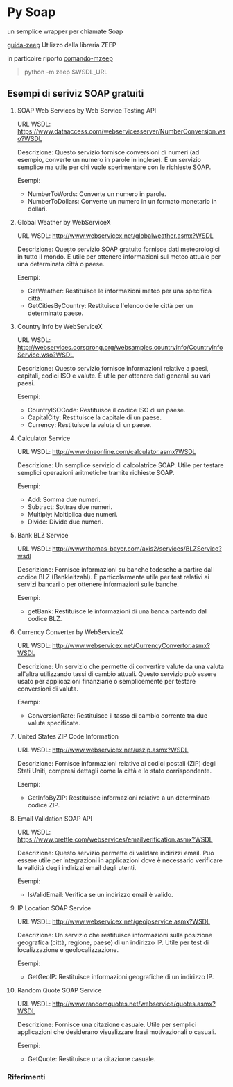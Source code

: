 # Py Soap

un semplice wrapper per chiamate Soap

[guida-zeep] Utilizzo della libreria ZEEP

in particolre riporto [comando-mzeep]
> python -m zeep $WSDL_URL

## Esempi di seriviz SOAP gratuiti

1. SOAP Web Services by Web Service Testing API

    URL WSDL: <https://www.dataaccess.com/webservicesserver/NumberConversion.wso?WSDL>

    Descrizione: Questo servizio fornisce conversioni di numeri (ad esempio, converte un numero in parole in inglese). È un servizio semplice ma utile per chi vuole sperimentare con le richieste SOAP.
    
    Esempi:
    
    - NumberToWords: Converte un numero in parole.
    - NumberToDollars: Converte un numero in un formato monetario in dollari.

2. Global Weather by WebServiceX

    URL WSDL: <http://www.webservicex.net/globalweather.asmx?WSDL>

    Descrizione: Questo servizio SOAP gratuito fornisce dati meteorologici in tutto il mondo. È utile per ottenere informazioni sul meteo attuale per una determinata città o paese.

    Esempi:
    - GetWeather: Restituisce le informazioni meteo per una specifica città.
    - GetCitiesByCountry: Restituisce l'elenco delle città per un determinato paese.

3. Country Info by WebServiceX

    URL WSDL: <http://webservices.oorsprong.org/websamples.countryinfo/CountryInfoService.wso?WSDL>

    Descrizione: Questo servizio fornisce informazioni relative a paesi, capitali, codici ISO e valute. È utile per ottenere dati generali su vari paesi.

    Esempi:
    - CountryISOCode: Restituisce il codice ISO di un paese.
    - CapitalCity: Restituisce la capitale di un paese.
    - Currency: Restituisce la valuta di un paese.

4. Calculator Service

    URL WSDL: <http://www.dneonline.com/calculator.asmx?WSDL>

    Descrizione: Un semplice servizio di calcolatrice SOAP. Utile per testare semplici operazioni aritmetiche tramite richieste SOAP.

    Esempi:
    - Add: Somma due numeri.
    - Subtract: Sottrae due numeri.
    - Multiply: Moltiplica due numeri.
    - Divide: Divide due numeri.

5. Bank BLZ Service

    URL WSDL: <http://www.thomas-bayer.com/axis2/services/BLZService?wsdl>

    Descrizione: Fornisce informazioni su banche tedesche a partire dal codice BLZ (Bankleitzahl). È particolarmente utile per test relativi ai servizi bancari o per ottenere informazioni sulle banche.

    Esempi:
    - getBank: Restituisce le informazioni di una banca partendo dal codice BLZ.

6. Currency Converter by WebServiceX

    URL WSDL: <http://www.webservicex.net/CurrencyConvertor.asmx?WSDL>

    Descrizione: Un servizio che permette di convertire valute da una valuta all'altra utilizzando tassi di cambio attuali. Questo servizio può essere usato per applicazioni finanziarie o semplicemente per testare conversioni di valuta.

    Esempi:
    - ConversionRate: Restituisce il tasso di cambio corrente tra due valute specificate.

7. United States ZIP Code Information

    URL WSDL: <http://www.webservicex.net/uszip.asmx?WSDL>

    Descrizione: Fornisce informazioni relative ai codici postali (ZIP) degli Stati Uniti, compresi dettagli come la città e lo stato corrispondente.

    Esempi:
    - GetInfoByZIP: Restituisce informazioni relative a un determinato codice ZIP.

8. Email Validation SOAP API

    URL WSDL: <https://www.brettle.com/webservices/emailverification.asmx?WSDL>

    Descrizione: Questo servizio permette di validare indirizzi email. Può essere utile per integrazioni in applicazioni dove è necessario verificare la validità degli indirizzi email degli utenti.

    Esempi:
    - IsValidEmail: Verifica se un indirizzo email è valido.

9. IP Location SOAP Service

    URL WSDL: <http://www.webservicex.net/geoipservice.asmx?WSDL>

    Descrizione: Un servizio che restituisce informazioni sulla posizione geografica (città, regione, paese) di un indirizzo IP. Utile per test di localizzazione e geolocalizzazione.

    Esempi:
    - GetGeoIP: Restituisce informazioni geografiche di un indirizzo IP.

10. Random Quote SOAP Service

    URL WSDL: <http://www.randomquotes.net/webservice/quotes.asmx?WSDL>

    Descrizione: Fornisce una citazione casuale. Utile per semplici applicazioni che desiderano visualizzare frasi motivazionali o casuali.

    Esempi:
    - GetQuote: Restituisce una citazione casuale.

### Riferimenti

[guida-zeep]: <https://docs.python-zeep.org/en/master/>
[comando-mzeep]: <https://gist.github.com/FilBot3/7a80381c92e86f2a3b93a80b1d330710>
